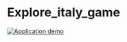 # Explore_italy_game
[![Application demo](https://imgur.com/akLncXA)](https://youtu.be/6jBofmP-m0k)
